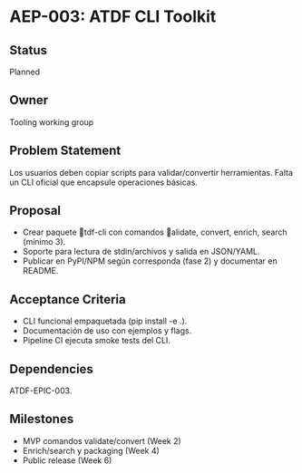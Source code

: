 ﻿# AEP-003: ATDF CLI Toolkit

## Status
Planned

## Owner
Tooling working group

## Problem Statement
Los usuarios deben copiar scripts para validar/convertir herramientas. Falta un CLI oficial que encapsule operaciones básicas.

## Proposal
- Crear paquete tdf-cli con comandos alidate, convert, enrich, search (mínimo 3).
- Soporte para lectura de stdin/archivos y salida en JSON/YAML.
- Publicar en PyPI/NPM según corresponda (fase 2) y documentar en README.

## Acceptance Criteria
- CLI funcional empaquetada (pip install -e .).
- Documentación de uso con ejemplos y flags.
- Pipeline CI ejecuta smoke tests del CLI.

## Dependencies
ATDF-EPIC-003.

## Milestones
- MVP comandos validate/convert (Week 2)
- Enrich/search y packaging (Week 4)
- Public release (Week 6)
